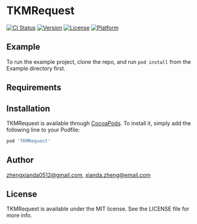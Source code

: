 # TKMRequest

[![CI Status](https://img.shields.io/travis/zhengxianda0512@gmail.com/TKMRequest.svg?style=flat)](https://travis-ci.org/zhengxianda0512@gmail.com/TKMRequest)
[![Version](https://img.shields.io/cocoapods/v/TKMRequest.svg?style=flat)](https://cocoapods.org/pods/TKMRequest)
[![License](https://img.shields.io/cocoapods/l/TKMRequest.svg?style=flat)](https://cocoapods.org/pods/TKMRequest)
[![Platform](https://img.shields.io/cocoapods/p/TKMRequest.svg?style=flat)](https://cocoapods.org/pods/TKMRequest)

## Example

To run the example project, clone the repo, and run `pod install` from the Example directory first.

## Requirements

## Installation

TKMRequest is available through [CocoaPods](https://cocoapods.org). To install
it, simply add the following line to your Podfile:

```ruby
pod 'TKMRequest'
```

## Author

zhengxianda0512@gmail.com, xianda.zheng@email.com

## License

TKMRequest is available under the MIT license. See the LICENSE file for more info.
